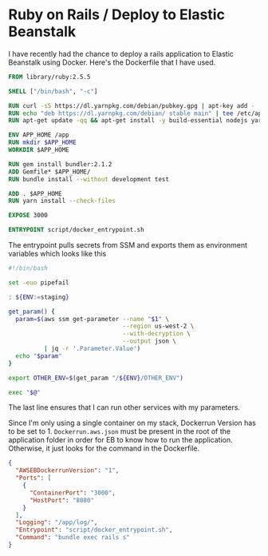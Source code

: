 # Ruby on Rails / Deploy to Elastic Beanstalk

I have recently had the chance to deploy a rails application to Elastic Beanstalk using Docker. Here's the Dockerfile that I have used.

```Dockerfile
FROM library/ruby:2.5.5

SHELL ["/bin/bash", "-c"]

RUN curl -sS https://dl.yarnpkg.com/debian/pubkey.gpg | apt-key add -
RUN echo "deb https://dl.yarnpkg.com/debian/ stable main" | tee /etc/apt/sources.list.d/yarn.list
RUN apt-get update -qq && apt-get install -y build-essential nodejs yarn postgresql-client jq awscli

ENV APP_HOME /app
RUN mkdir $APP_HOME
WORKDIR $APP_HOME

RUN gem install bundler:2.1.2
ADD Gemfile* $APP_HOME/
RUN bundle install --without development test

ADD . $APP_HOME
RUN yarn install --check-files

EXPOSE 3000

ENTRYPOINT script/docker_entrypoint.sh
```

The entrypoint pulls secrets from SSM and exports them as environment variables which looks like this

```bash
#!/bin/bash

set -euo pipefail

: ${ENV:=staging}

get_param() {
  param=$(aws ssm get-parameter --name "$1" \
                                --region us-west-2 \
                                --with-decryption \
                                --output json \
          | jq -r '.Parameter.Value')
  echo "$param"
}

export OTHER_ENV=$(get_param "/${ENV}/OTHER_ENV")

exec "$@"
```

The last line ensures that I can run other services with my parameters.

Since I'm only using a single container on my stack, Dockerrun Version has to be set to 1. `Dockerrun.aws.json` must be present in the root of the application folder in order for EB to know how to run the application. Otherwise, it just looks for the command in the Dockerfile.

```json
{
  "AWSEBDockerrunVersion": "1",
  "Ports": [
    {
      "ContainerPort": "3000",
      "HostPort": "8080"
    }
  ],
  "Logging": "/app/log/",
  "Entrypoint": "script/docker_entrypoint.sh",
  "Command": "bundle exec rails s"
}
```

